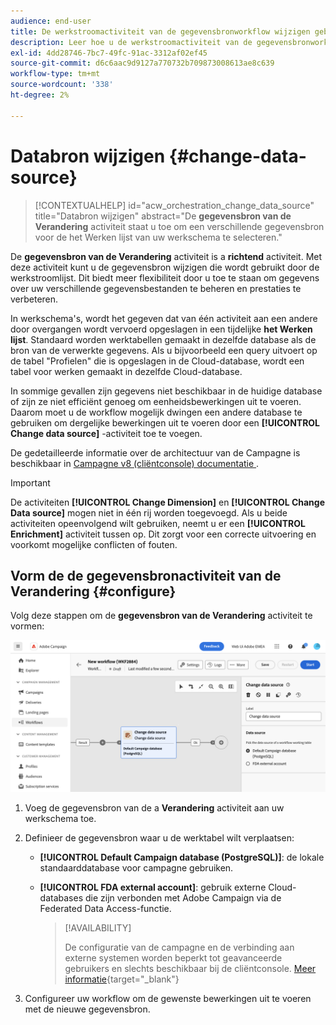 ```yaml
---
audience: end-user
title: De werkstroomactiviteit van de gegevensbronworkflow wijzigen gebruiken
description: Leer hoe u de werkstroomactiviteit van de gegevensbronworkflow wijzigen gebruikt
exl-id: 4dd28746-7bc7-49fc-91ac-3312af02ef45
source-git-commit: d6c6aac9d9127a770732b709873008613ae8c639
workflow-type: tm+mt
source-wordcount: '338'
ht-degree: 2%

---
```


# Databron wijzigen {#change-data-source}

>[!CONTEXTUALHELP]
>id="acw_orchestration_change_data_source"
>title="Databron wijzigen"
>abstract="De **gegevensbron van de Verandering** activiteit staat u toe om een verschillende gegevensbron voor de het Werken lijst van uw werkschema te selecteren."

De **gegevensbron van de Verandering** activiteit is a **richtend** activiteit. Met deze activiteit kunt u de gegevensbron wijzigen die wordt gebruikt door de werkstroomlijst. Dit biedt meer flexibiliteit door u toe te staan om gegevens over uw verschillende gegevensbestanden te beheren en prestaties te verbeteren.

In werkschema&#39;s, wordt het gegeven dat van één activiteit aan een andere door overgangen wordt vervoerd opgeslagen in een tijdelijke **het Werken lijst**. Standaard worden werktabellen gemaakt in dezelfde database als de bron van de verwerkte gegevens. Als u bijvoorbeeld een query uitvoert op de tabel &quot;Profielen&quot; die is opgeslagen in de Cloud-database, wordt een tabel voor werken gemaakt in dezelfde Cloud-database.

In sommige gevallen zijn gegevens niet beschikbaar in de huidige database of zijn ze niet efficiënt genoeg om eenheidsbewerkingen uit te voeren. Daarom moet u de workflow mogelijk dwingen een andere database te gebruiken om dergelijke bewerkingen uit te voeren door een **[!UICONTROL Change data source]** -activiteit toe te voegen.

De gedetailleerde informatie over de architectuur van de Campagne is beschikbaar in [ Campagne v8 (cliëntconsole) documentatie ](https://experienceleague.adobe.com/docs/campaign/campaign-v8/config/architecture/architecture.html).

>[!IMPORTANT]
>
>De activiteiten **[!UICONTROL Change Dimension]** en **[!UICONTROL Change Data source]** mogen niet in één rij worden toegevoegd. Als u beide activiteiten opeenvolgend wilt gebruiken, neemt u er een **[!UICONTROL Enrichment]** activiteit tussen op. Dit zorgt voor een correcte uitvoering en voorkomt mogelijke conflicten of fouten.

<!--

Let's say you want to send VIP customers a unique offer code that they can redeem on your online store. To do this, you need to:

1. Query VIP customers on the "Profiles" table located on the Cloud database,
1. Retrieve an offer code for each targeted profile through API calls,
1. Update each profile with the assigned offer code,
1. Send an email to the profiles with their offer code.

In this situation, it is recommended to execute the offer code assignment operation on the local database, which is better suited for unitary operations. To do this, you need to add a **[!UICONTROL Change data source]** activity before the operation in order to execute it on the Campaign local database.

Before executing the operation, the working table is copied to the local database so that the operation can run there. Once done, the system detects that the profiles that we want to update are on another location. The data is therefore automatically copied back to the Cloud database where the "Profiles" table is located.
-->

## Vorm de de gegevensbronactiviteit van de Verandering {#configure}

Volg deze stappen om de **gegevensbron van de Verandering** activiteit te vormen:

![ Schermafbeelding die toont hoe te om de de gegevensbronactiviteit van de Verandering aan een werkschema toe te voegen.](../assets/workflow-change-data-source-add.png)

1. Voeg de gegevensbron van de a **Verandering** activiteit aan uw werkschema toe.

1. Definieer de gegevensbron waar u de werktabel wilt verplaatsen:

   * **[!UICONTROL Default Campaign database (PostgreSQL)]**: de lokale standaarddatabase voor campagne gebruiken.
   * **[!UICONTROL FDA external account]**: gebruik externe Cloud-databases die zijn verbonden met Adobe Campaign via de Federated Data Access-functie.

     >[!AVAILABILITY]
     >
     >De configuratie van de campagne en de verbinding aan externe systemen worden beperkt tot geavanceerde gebruikers en slechts beschikbaar bij de cliëntconsole. [Meer informatie](https://experienceleague.adobe.com/docs/campaign/campaign-v8/connect/fda.html){target="_blank"}

1. Configureer uw workflow om de gewenste bewerkingen uit te voeren met de nieuwe gegevensbron.

<!--
## Example {#example}

The workflow below illustrates the use case detailed earlier, sending VIP customers offer codes that they can redeem on our online store.

-->